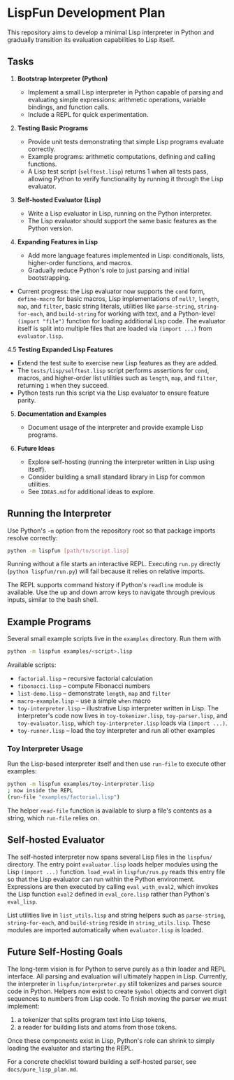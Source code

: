 # LispFun Development Plan

This repository aims to develop a minimal Lisp interpreter in Python and gradually transition its evaluation capabilities to Lisp itself.

## Tasks

1. **Bootstrap Interpreter (Python)**
   - Implement a small Lisp interpreter in Python capable of parsing and evaluating simple expressions: arithmetic operations, variable bindings, and function calls.
   - Include a REPL for quick experimentation.

2. **Testing Basic Programs**
   - Provide unit tests demonstrating that simple Lisp programs evaluate correctly.
   - Example programs: arithmetic computations, defining and calling functions.
   - A Lisp test script (`selftest.lisp`) returns 1 when all tests pass, allowing Python to verify functionality by running it through the Lisp evaluator.

3. **Self-hosted Evaluator (Lisp)**
   - Write a Lisp evaluator in Lisp, running on the Python interpreter.
   - The Lisp evaluator should support the same basic features as the Python version.

4. **Expanding Features in Lisp**
   - Add more language features implemented in Lisp: conditionals, lists, higher-order functions, and macros.
   - Gradually reduce Python's role to just parsing and initial bootstrapping.
  - Current progress: the Lisp evaluator now supports the `cond` form, `define-macro` for basic macros, Lisp implementations of `null?`, `length`, `map`, and `filter`, basic string literals, utilities like `parse-string`, `string-for-each`, and `build-string` for working with text, and a Python-level `(import "file")` function for loading additional Lisp code.  The evaluator itself is split into multiple files that are loaded via `(import ...)` from `evaluator.lisp`.

4.5 **Testing Expanded Lisp Features**
   - Extend the test suite to exercise new Lisp features as they are added.
   - The `tests/lisp/selftest.lisp` script performs assertions for `cond`, macros, and higher-order list utilities such as `length`, `map`, and `filter`, returning `1` when they succeed.
   - Python tests run this script via the Lisp evaluator to ensure feature parity.

5. **Documentation and Examples**
   - Document usage of the interpreter and provide example Lisp programs.

6. **Future Ideas**
   - Explore self-hosting (running the interpreter written in Lisp using itself).
   - Consider building a small standard library in Lisp for common utilities.
   - See `IDEAS.md` for additional ideas to explore.

## Running the Interpreter

Use Python's `-m` option from the repository root so that package imports resolve correctly:

```bash
python -m lispfun [path/to/script.lisp]
```

Running without a file starts an interactive REPL. Executing `run.py` directly
(`python lispfun/run.py`) will fail because it relies on relative imports.

The REPL supports command history if Python's `readline` module is available.
Use the up and down arrow keys to navigate through previous inputs, similar to
the bash shell.

## Example Programs

Several small example scripts live in the `examples` directory. Run them with

```bash
python -m lispfun examples/<script>.lisp
```

Available scripts:

- `factorial.lisp` – recursive factorial calculation
- `fibonacci.lisp` – compute Fibonacci numbers
- `list-demo.lisp` – demonstrate `length`, `map` and `filter`
- `macro-example.lisp` – use a simple `when` macro
- `toy-interpreter.lisp` – illustrative Lisp interpreter written in Lisp.
  The interpreter's code now lives in `toy-tokenizer.lisp`, `toy-parser.lisp`,
  and `toy-evaluator.lisp`, which `toy-interpreter.lisp` loads via `(import ...)`.
- `toy-runner.lisp` – load the toy interpreter and run all other examples

### Toy Interpreter Usage

Run the Lisp-based interpreter itself and then use `run-file` to execute other
examples:

```bash
python -m lispfun examples/toy-interpreter.lisp
; now inside the REPL
(run-file "examples/factorial.lisp")
```

The helper `read-file` function is available to slurp a file's contents as a
string, which `run-file` relies on.

## Self-hosted Evaluator

The self-hosted interpreter now spans several Lisp files in the `lispfun/` directory.  The entry point `evaluator.lisp` loads helper modules using the Lisp `(import ...)` function.  `load_eval` in `lispfun/run.py` reads this entry file so that the Lisp evaluator can run within the Python environment.  Expressions are then executed by calling `eval_with_eval2`, which invokes the Lisp function `eval2` defined in `eval_core.lisp` rather than Python's `eval_lisp`.

List utilities live in `list_utils.lisp` and string helpers such as `parse-string`, `string-for-each`, and `build-string` reside in `string_utils.lisp`.  These modules are imported automatically when `evaluator.lisp` is loaded.

## Future Self-Hosting Goals

The long-term vision is for Python to serve purely as a thin loader and REPL interface.  All parsing and evaluation will ultimately happen in Lisp.
Currently, the interpreter in `lispfun/interpreter.py` still tokenizes and parses source code in Python.  Helpers now exist to create `Symbol` objects and convert digit sequences to numbers from Lisp code.  To finish moving the parser we must implement:

1. a tokenizer that splits program text into Lisp tokens,
2. a reader for building lists and atoms from those tokens.

Once these components exist in Lisp, Python's role can shrink to simply loading the evaluator and starting the REPL.

For a concrete checklist toward building a self-hosted parser, see
`docs/pure_lisp_plan.md`.
